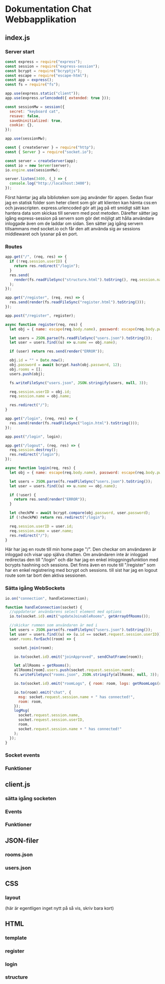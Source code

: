 # Dokumentation Chat Webbapplikation


## index.js

### Server start

``` js
const express = require("express");
const session = require("express-session");
const bcrypt = require("bcryptjs");
const escape = require("escape-html");
const app = express();
const fs = require("fs");

app.use(express.static("client"));
app.use(express.urlencoded({ extended: true }));

const sessionMw = session({
  secret: "keyboard cat",
  resave: false,
  saveUninitialized: true,
  cookie: {},
});

app.use(sessionMw);

const { createServer } = require("http");
const { Server } = require("socket.io");

const server = createServer(app);
const io = new Server(server);
io.engine.use(sessionMw);

server.listen(3400, (_) => {
  console.log("http://localhost:3400");
});
```

Först hämtar jag alla biblioteken som jag använder för appen. Sedan fixar jag en statisk folder som heter client som gör att klienten kan hämta css:en och javascripten. express.urlencoded gör att jag på ett smidigt sätt kan hantera data som skickas till servern med post metoden. Därefter sätter jag igång express-session på servern som gör det möjligt att hålla användare inloggade även om de laddar om sidan. Sen sätter jag igång servern tillsammans med socket.io och får den att använda sig av sessions middlewaret och lyssnar på en port.



### Routes

``` js
app.get("/", (req, res) => {
  if (!req.session.userID) {
    return res.redirect("/login");
  }
  res.send(
    render(fs.readFileSync("structure.html").toString(), req.session.name)
  );
});

app.get("/register", (req, res) => {
  res.send(render(fs.readFileSync("register.html").toString()));
});

app.post("/register", register);

async function register(req, res) {
  let obj = { name: escape(req.body.name), password: escape(req.body.pw) };

  let users = JSON.parse(fs.readFileSync("users.json").toString());
  let user = users.find((u) => u.name == obj.name);

  if (user) return res.send(render("ERROR"));

  obj.id = "" + Date.now();
  obj.password = await bcrypt.hash(obj.password, 12);
  obj.rooms = [];
  users.push(obj);

  fs.writeFileSync("users.json", JSON.stringify(users, null, 3));

  req.session.userID = obj.id;
  req.session.name = obj.name;

  res.redirect("/");
}

app.get("/login", (req, res) => {
  res.send(render(fs.readFileSync("login.html").toString()));
});

app.post("/login", login);

app.get("/logout", (req, res) => {
  req.session.destroy();
  res.redirect("/login");
});

async function login(req, res) {
  let obj = { name: escape(req.body.name), password: escape(req.body.pw) };

  let users = JSON.parse(fs.readFileSync("users.json").toString());
  let user = users.find((u) => u.name == obj.name);

  if (!user) {
    return res.send(render("ERROR"));
  }

  let checkPW = await bcrypt.compare(obj.password, user.password);
  if (!checkPW) return res.redirect("/login");

  req.session.userID = user.id;
  req.session.name = user.name;
  res.redirect("/");
}
```

Här har jag en route till min home page "/". Den checkar om användaren är inloggad och visar upp själva chatten. Om användaren inte är inloggad redirectas den till "/login" och där har jag en enkel inloggningsfunktion med bcrypts hashning och sessions. Det finns även en route till "/register" som har en enkel registrering med bcrypt och sessions. till sist har jag en logout route som tar bort den aktiva sessionen.

### Sätta igång WebSockets

``` js
io.on("connection", handleConnection);

function handleConnection(socket) {
  //uppdaterar användarens select element med options
  io.to(socket.id).emit("updateJoinableRooms", getArrayOfRooms());

  //skickar rummen som användaren är med i
  let users = JSON.parse(fs.readFileSync("users.json").toString());
  let user = users.find((u) => (u.id == socket.request.session.userID));
  user.rooms.forEach((room) => {

    socket.join(room);

    io.to(socket.id).emit("joinApproved", sendChatFrame(room));

    let allRooms = getRooms();
    allRooms[room].users.push(socket.request.session.name);
    fs.writeFileSync("rooms.json", JSON.stringify(allRooms, null, 3));

    io.to(socket.id).emit("roomLogs", { room: room, logs: getRoomLogs(room) });

    io.to(room).emit("chat", {
      msg: socket.request.session.name + " has connected!",
      room: room,
    });
    logMsg(
      socket.request.session.name,
      socket.request.session.userID,
      room,
      socket.request.session.name + " has connected!"
    );
  });
}
```



### Socket events

### Funktioner


## client.js

### sätta igång socketen

### Events

### Funktioner


## JSON-filer

### rooms.json

### users.json


## CSS

### layout
(här är egentligen inget nytt på så vis, skriv bara kort)


## HTML

### template

### register

### login

### structure